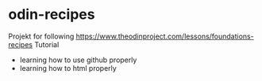 # odin-recipes
Projekt for following https://www.theodinproject.com/lessons/foundations-recipes Tutorial
- learning how to use github properly
- learning how to html properly
